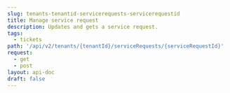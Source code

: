 ```yaml
---
slug: tenants-tenantid-servicerequests-servicerequestid
title: Manage service request
description: Updates and gets a service request.
tags:
  - tickets
path: '/api/v2/tenants/{tenantId}/serviceRequests/{serviceRequestId}'
request:
  - get
  - post
layout: api-doc
draft: false
---
```

